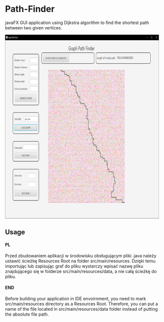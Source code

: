 # Path-Finder
javaFX GUI application using Dijkstra algorithm to find the shortest path between two given vertices.

<img src="https://github.com/czaacza/Path-Finder/blob/master/img/mainImg.PNG" width="815" height="600"/>

## Usage
#### PL
Przed zbudowaniem aplikacji w środowisku obsługującym pliki .java należy ustawić ścieżkę Resources Root na folder src/main/resources.
Dzięki temu importując lub zapisując graf do pliku wystarczy wpisać nazwę pliku znajdującego się w folderze  src/main/resources/data, a nie całą ścieżkę do pliku.

#### END
Before building your application in IDE envoirnment, you need to mark src/main/resources directory as a Resources Root.
Therefore, you can put a name of the file located in src/main/resources/data folder instead of putting the absolute file path.

